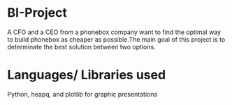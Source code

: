 # BI-Project
A CFO and a CEO from a phonebox company want to find the optimal way to build phonebox as cheaper as possible.The main goal of this project is to determinate the best solution between two options.

# Languages/ Libraries used
Python, heapq, and plotlib for graphic presentations
